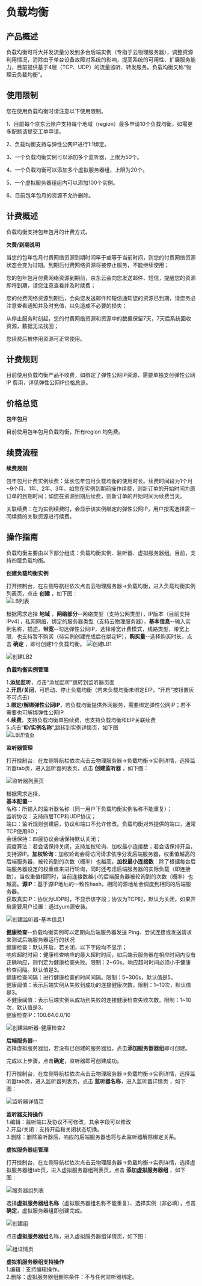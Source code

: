 # 负载均衡

## 产品概述

负载均衡可将大并发流量分发到多台后端实例（专指于云物理服务器），调整资源利用情况，消除由于单台设备故障对系统的影响，提高系统的可用性、扩展服务能力，目前提供基于4层（TCP、UDP）的流量监听、转发服务。负载均衡又称“物理云负载均衡”。

## 使用限制

您在使用负载均衡时请注意以下使用限制。

1、目前每个京东云账户支持每个地域（region）最多申请10个负载均衡，如需更多配额请提交工单申请。<br/>

2、负载均衡支持与弹性公网IP进行1:1绑定。<br/>

3、一个负载均衡实例可以添加多个监听器，上限为50个。<br/>

4、一个负载均衡可以添加多个虚拟服务器组，上限为20个。<br/>

5、一个虚拟服务器组组内可以添加100个实例。<br/>

6、目前包年包月的资源不允许删除。<br/>

## 计费概述

负载均衡支持包年包月的计费方式。

**欠费/到期说明**

当您的包年包月付费网络资源到期时间早于或等于当前时间，则您的付费网络资源状态会变为过期。到期后付费网络资源将被停止服务，不能继续使用；

您的包年包月付费网络资源到期前，京东云会向您发送邮件、短信，提醒您的资源即将到期，请您注意查看并及时续费；

您的付费网络资源到期后，会向您发送邮件和短信通知您的资源已到期，请您务必注意查看通知并及时充值，以免造成不必要的损失；

从停止服务时刻起，您的付费网络资源和资源中的数据保留7天，7天后系统回收资源，数据无法找回；

您续费后被停用资源可正常使用。

## 计费规则

目前使用负载均衡产品不收费，如绑定了弹性公网IP资源，需要单独支付弹性公网IP 费用，详见弹性公网IP[价格总览](../../Pricing/Price-Overview.md)。

## 价格总览

**包年包月**

目前使用包年包月负载均衡，所有region 均免费。

## 续费流程

**续费规则**

包年包月计费实例续费：延长包年包月负载均衡的使用时长。续费时间段为1个月~9个月、1年、2年、3年。如您在实例到期前操作续费，则新订单的开始时间为原订单的到期时间；如您在资源到期后续费，则新订单的开始时间为续费当天。

关联续费：在为实例续费时，会显示该实例绑定的弹性公网IP，用户按需选择需一同续费的关联资源进行续费。

## 操作指南

负载均衡主要由以下部分组成：负载均衡实例、监听器、虚拟服务器组。目前，支持四层负载均衡。

**创建负载均衡实例**

打开控制台，在左侧导航栏依次点击云物理服务器->负载均衡，进入负载均衡实例列表页，点击 **创建** ，如下图：<br/>
![LB列表](../../Image/lblist.png)

根据需求选择 **地域** ，**网络部分**--网络类型（支持公网类型），IP版本（目前支持IPv4），私网网络，绑定的服务器类型（支持云物理服务器），**基本信息**--输入实例名称，描述，**带宽**--勾选弹性公网IP，选择带宽计费模式，线路类型，带宽上限，也支持暂不购买（待实例创建完成后在绑定IP），**购买量**--选择购买时长，点击 **确定** ，即可创建1个负载均衡。
![创建LB1](../../Image/create%20lb1.png)

![创建LB2](../../Image/create%20lb2.png)

**负载均衡实例管理**

1.**添加监听**，点击“添加监听”跳转到监听器页面<br/>
2.**开启/关闭**，可启动、停止负载均衡（若未负载均衡未绑定EIP，“开启”按钮置灰不可点击）<br/>
3.**绑定/解绑弹性公网IP**，若负载均衡提供外网服务，需要绑定弹性公网IP；若不需要也可解绑弹性公网IP<br/>
4.**续费**，支持负载均衡单独续费，也支持负载均衡和EIP关联续费<br/>
5.点击“**ID/实例名称**”,跳转到实例详情页，如下图<br/>
![LB详情页](https://github.com/jdcloudcom/onverged-IDC/Cloud-Physical-Server/CPS-VPC-033.png)

**监听器管理**

打开控制台，在左侧导航栏依次点击云物理服务器->负载均衡->实例详情，选择监听器tab页，进入监听器列表页，点击 **创建监听器** ，如下图：<br/>

![监听器列表页](https://github.com/jdcloue/Hyper-Converged-IDC/Cloud-Physical-Server/CPS-VPC-033.png)

根据需求选择，<br/>
**基本配置**--<br/>
名称：所输入的监听器名称（同一用户下负载均衡实例名称不能重复）；<br/>
监听协议：支持四层TCP和UDP协议；<br/>
端口：监听规则创建后，协议和端口不允许修改。负载均衡对外提供的端口，通常TCP使用80；<br/>
会话保持：四层协议会话保持默认关闭；<br/>
调度算法：若会话保持关闭，支持加权轮询、加权最小连接数；若会话保持开启，支持源IP。**加权轮询**：加权轮询会将访问请求依序分发后端服务器，权重值越高的后端服务器，被轮询到的次数（概率）也越高。**加权最小连接数**：除了根据每台后端服务器设定的权重值来进行轮询，同时还考虑后端服务器的实际负载（即连接数）。当权重值相同时，当前连接数越小的后端服务器被轮询到的次数（概率）也越高。**源IP**：基于源IP地址的一致性hash，相同的源地址会调度到相同的后端服务器。<br/>
获取真实IP：协议为UDP时，不显示该字段；协议为TCP时，默认为关闭，如果开启需要用户设置：通过yum源安装。<br/>

![创建监听器-基本信息1](https://github.com/jdcerged-IDC/Cloud-Physical-Server/CPS-VPC-033.png)

**健康检查**--负载均衡实例可以定期向后端服务器发送 Ping、尝试连接或发送请求来测试后端服务器运行的状况<br/>
健康检查：默认开启，若关闭，以下字段均不显示；<br/>
响应超时时间：健康检查响应的最大超时时间，如后端云服务器在相应时间内没有正确响应，则判定为健康检查失败。限制：2~60s。响应超时时间必须小于健康检查间隔。默认值是3。<br/>
健康检查间隔：进行健康检查的时间间隔。限制：5~300s，默认值是5。<br/>
健康阈值：表示后端实例从失败到成功的连接健康次数。限制：1~10次，默认值是3。<br/>
不健康阈值：表示后端实例从成功到失败的连接健康检查失败次数。限制：1~10次，默认值是3。<br/>
健康检查IP：100.64.0.0/10<br/>

![创建监听器-健康检查2](https://github.cd-IDC/Cloud-Physical-Server/CPS-VPC-033.png)

**后端服务器**--<br/>
选择虚拟服务器组，若没有已创建的服务器组，点击**添加服务器器组**即可创建。

完成以上步骤，点击**确定**，监听器即可创建成功。

打开控制台，在左侧导航栏依次点击云物理服务器->负载均衡->实例详情，选择监听器tab页，进入监听器列表页，点击 **监听器名称**，进入监听器详情页 ，如下图：<br/>

![监听器详情页](https://github.co-IDC/Cloud-Physical-Server/CPS-VPC-033.png)

**监听器支持操作**<br/>
1.编辑：监听端口及协议不可修改，其余字段可以修改<br/>
2.开启/关闭：支持开启和关闭状态切换。 <br/>
3.删除：删除监听器后，响应的后端服务器也将与此监听器解除绑定关系。<br/>

**虚拟服务器组管理**

打开控制台，在左侧导航栏依次点击云物理服务器->负载均衡->实例详情，选择虚拟服务器组tab页，进入虚拟服务器组列表页，点击 **添加虚拟服务器组** ，如下图：<br/>

![服务器组列表](https://github.cocal-Server/CPS-VPC-033.png)

选择**虚拟服务器组名称**（虚拟服务器组名称不能重复）、选择实例（非必填），点击**确定**，虚拟服务器组即创建完成。<br/>

![创建组](https://github.com/jdcloudcom/cn/blob/cn-cloud-physier/CPS-VPC-033.png)

点击**虚拟服务器组**名称，进入虚拟服务器组详情页，如下图：<br/>

![组详情页](https://github.com/jdcloudcom/cn/blob/cn-clical-Server/CPS-VPC-033.png)


**虚拟机服务器组支持操作**<br/>
1.编辑：支持编辑操作。<br/>
2.删除：虚拟服务器组删除条件：不与任何监听器绑定。<br/>










